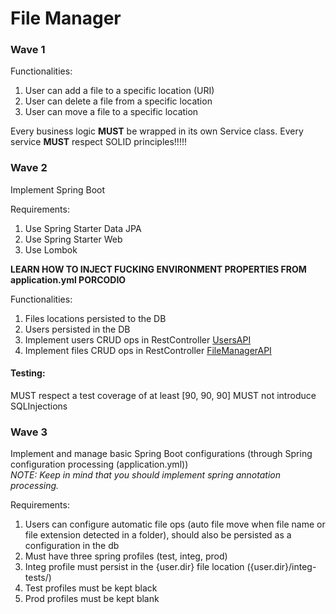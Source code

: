 # File Manager
### Wave 1

Functionalities:
1. User can add a file to a specific location (URI)
2. User can delete a file from a specific location
3. User can move a file to a specific location

Every business logic **MUST** be wrapped in its own Service class. 
Every service **MUST** respect SOLID principles!!!!!

### Wave 2
Implement Spring Boot

Requirements:
1. Use Spring Starter Data JPA
2. Use Spring Starter Web
3. Use Lombok

**LEARN HOW TO INJECT FUCKING ENVIRONMENT PROPERTIES FROM application.yml PORCODIO**

Functionalities:
1. Files locations persisted to the DB
2. Users persisted in the DB
3. Implement users CRUD ops in RestController [UsersAPI](http://localhost.8080/users)
4. Implement files CRUD ops in RestController [FileManagerAPI](http://localhost.8080/files)

#### Testing:
MUST respect a test coverage of at least [90, 90, 90]
MUST not introduce SQLInjections

### Wave 3
Implement and manage basic Spring Boot configurations (through Spring configuration processing (application.yml)) </br>
_NOTE: Keep in mind that you should implement spring annotation processing._ 

Requirements:
1. Users can configure automatic file ops (auto file move when file name or file extension detected in a folder), should also be persisted as a configuration in the db
2. Must have three spring profiles (test, integ, prod)
3. Integ profile must persist in the {user.dir} file location ({user.dir}/integ-tests/)
4. Test profiles must be kept black
5. Prod profiles must be kept blank

